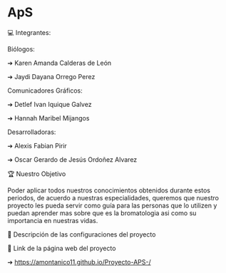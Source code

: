 # ApS

💻 Integrantes:

Biólogos:

➔ Karen Amanda Calderas de León

➔ Jaydi Dayana Orrego Perez

Comunicadores Gráficos:

➔ Detlef Ivan Iquique Galvez

➔ Hannah Maribel Mijangos

Desarrolladoras:

➔ Alexis Fabian Pirir

➔ Oscar Gerardo de Jesús Ordoñez Alvarez

🏆 Nuestro Objetivo

Poder aplicar todos nuestros conocimientos obtenidos durante estos periodos, de acuerdo a nuestras especialidades, queremos que nuestro proyecto les pueda servir como guía para las personas que lo utilizen y puedan aprender mas sobre que es la bromatologia asi como su importancia en nuestras vidas.

🥇 Descripción de las configuraciones del proyecto



 📎 Link de la página web del proyecto

➔ https://amontanico11.github.io/Proyecto-APS-/
